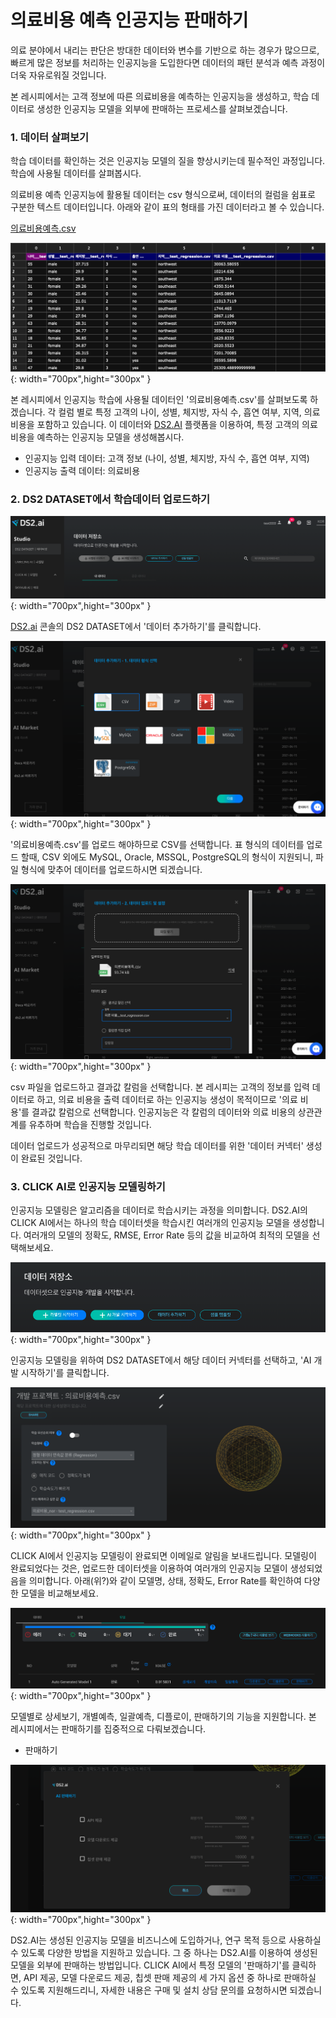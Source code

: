 # **의료비용 예측 인공지능 판매하기**

의료 분야에서 내리는 판단은 방대한 데이터와 변수를 기반으로 하는 경우가 많으므로, 빠르게 많은 정보를 처리하는 인공지능을 도입한다면 데이터의 패턴 분석과 예측 과정이 더욱 자유로워질 것입니다.

본 레시피에서는 고객 정보에 따른 의료비용을 예측하는 인공지능을 생성하고, 학습 데이터로 생성한 인공지능 모델을 외부에 판매하는 프로세스를 살펴보겠습니다.

### 1. 데이터 살펴보기

학습 데이터를 확인하는 것은 인공지능 모델의 질을 향상시키는데 필수적인 과정입니다. 학습에 사용될 데이터를 살펴봅시다.

의료비용 예측 인공지능에 활용될 데이터는 csv 형식으로써, 데이터의 컬럼을 쉼표로 구분한 텍스트 데이터입니다. 아래와 같이 표의 형태를 가진 데이터라고 볼 수 있습니다.

[의료비용예측.csv](./dataset/의료비용예측.csv)

![이미지이름](./image/recipes/recipes1-1.png){: width="700px",hight="300px" }  

본 레시피에서 인공지능 학습에 사용될 데이터인 '의료비용예측.csv'를 살펴보도록 하겠습니다. 각 컬럼 별로 특정 고객의 나이, 성별, 체지방, 자식 수, 흡연 여부, 지역, 의료비용을 포함하고 있습니다. 이 데이터와 [DS2.AI](http://ds2.AI) 플랫폼을 이용하여, 특정 고객의 의료비용을 예측하는 인공지능 모델을 생성해봅시다.

- 인공지능 입력 데이터: 고객 정보 (나이, 성별, 체지방, 자식 수, 흡연 여부, 지역)
- 인공지능 출력 데이터: 의료비용

### 2. DS2 DATASET에서 학습데이터 업로드하기

![이미지이름](./image/recipes/recipes1-2.png){: width="700px",hight="300px" }  

[DS2.ai](http://ds2.ai) 콘솔의 DS2 DATASET에서 '데이터 추가하기'를 클릭합니다.

![이미지이름](./image/recipes/recipes1-3.png){: width="700px",hight="300px" }  

'의료비용예측.csv'를 업로드 해야하므로 CSV를 선택합니다. 표 형식의 데이터를 업로드 할때, CSV 외에도 MySQL, Oracle, MSSQL, PostgreSQL의 형식이 지원되니, 파일 형식에 맞추어 데이터를 업로드하시면 되겠습니다.

![이미지이름](./image/recipes/recipes1-4.png){: width="700px",hight="300px" }  

csv 파일을 업로드하고 결과값 칼럼을 선택합니다. 본 레시피는 고객의 정보를 입력 데이터로 하고, 의료 비용을 출력 데이터로 하는 인공지능 생성이 목적이므로 '의료 비용'를 결과값 칼럼으로 선택합니다. 인공지능은 각 칼럼의 데이터와 의료 비용의 상관관계를 유추하며 학습을 진행할 것입니다.

데이터 업로드가 성공적으로 마무리되면 해당 학습 데이터를 위한 '데이터 커넥터' 생성이 완료된 것입니다.

### 3. CLICK AI로 인공지능 모델링하기

인공지능 모델링은 알고리즘을 데이터로 학습시키는 과정을 의미합니다. DS2.AI의 CLICK AI에서는 하나의 학습 데이터셋을 학습시킨 여러개의 인공지능 모델을 생성합니다. 여러개의 모델의 정확도, RMSE, Error Rate 등의 값을 비교하여 최적의 모델을 선택해보세요.

![이미지이름](./image/recipes/recipes1-5.png){: width="700px",hight="300px" }  

인공지능 모델링을 위하여 DS2 DATASET에서 해당 데이터 커넥터를 선택하고, 'AI 개발 시작하기'를 클릭합니다.

![이미지이름](./image/recipes/recipes1-6.png){: width="700px",hight="300px" }  

CLICK AI에서 인공지능 모델링이 완료되면 이메일로 알림을 보내드립니다. 모델링이 완료되었다는 것은, 업로드한 데이터셋을 이용하여 여러개의 인공지능 모델이 생성되었음을 의미합니다. 아래(위?)와 같이 모델명, 상태, 정확도, Error Rate를 확인하여 다양한 모델을 비교해보세요.

![이미지이름](./image/recipes/recipes1-7.png){: width="700px",hight="300px" }  

모델별로 상세보기, 개별예측, 일괄예측, 디플로이, 판매하기의 기능을 지원합니다. 본 레시피에서는 판매하기를 집중적으로 다뤄보겠습니다.

- 판매하기

![이미지이름](./image/recipes/recipes1-8.png){: width="700px",hight="300px" }  

DS2.AI는 생성된 인공지능 모델을 비즈니스에 도입하거나, 연구 목적 등으로 사용하실 수 있도록 다양한 방법을 지원하고 있습니다. 그 중 하나는 DS2.AI를 이용하여 생성된 모델을 외부에 판매하는 방법입니다. CLICK AI에서 특정 모델의 '판매하기'를 클릭하면, API 제공, 모델 다운로드 제공, 칩셋 판매 제공의 세 가지 옵션 중 하나로 판매하실 수 있도록 지원해드리니, 자세한 내용은 구매 및 설치 상담 문의를 요청하시면 되겠습니다.